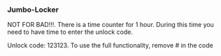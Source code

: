 ### Jumbo-Locker

NOT FOR BAD!!!. There is a time counter for 1 hour. During this time you need to have time to enter the unlock code.

Unlock code: 123123. 
To use the full functionality, remove # in the code
